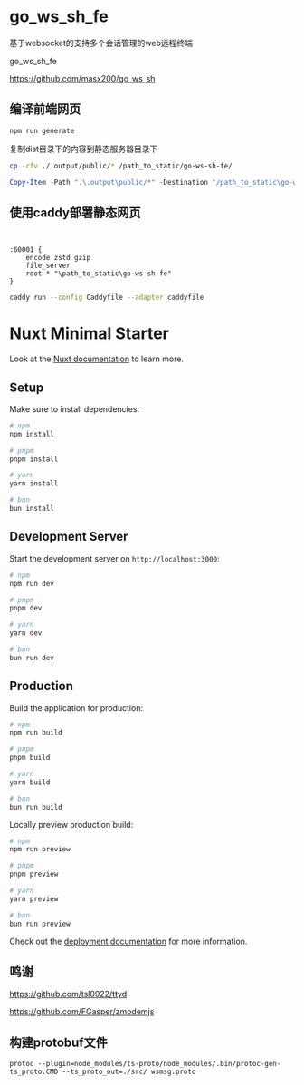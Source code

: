 # go_ws_sh_fe

基于websocket的支持多个会话管理的web远程终端

go_ws_sh_fe

https://github.com/masx200/go_ws_sh

## 编译前端网页

```shell
npm run generate
```

复制dist目录下的内容到静态服务器目录下

```bash
cp -rfv ./.output/public/* /path_to_static/go-ws-sh-fe/
```


```powershell
Copy-Item -Path ".\.output\public/*" -Destination "/path_to_static\go-ws-sh-fe" -Recurse -Force -v
```

## 使用caddy部署静态网页

```caddyfile


:60001 {
	encode zstd gzip
	file_server
	root * "\path_to_static\go-ws-sh-fe"
}
```

```bash
caddy run --config Caddyfile --adapter caddyfile
```

# Nuxt Minimal Starter

Look at the
[Nuxt documentation](https://nuxt.com/docs/getting-started/introduction) to
learn more.

## Setup

Make sure to install dependencies:

```bash
# npm
npm install

# pnpm
pnpm install

# yarn
yarn install

# bun
bun install
```

## Development Server

Start the development server on `http://localhost:3000`:

```bash
# npm
npm run dev

# pnpm
pnpm dev

# yarn
yarn dev

# bun
bun run dev
```

## Production

Build the application for production:

```bash
# npm
npm run build

# pnpm
pnpm build

# yarn
yarn build

# bun
bun run build
```

Locally preview production build:

```bash
# npm
npm run preview

# pnpm
pnpm preview

# yarn
yarn preview

# bun
bun run preview
```

Check out the
[deployment documentation](https://nuxt.com/docs/getting-started/deployment) for
more information.

## 鸣谢

https://github.com/tsl0922/ttyd

https://github.com/FGasper/zmodemjs

## 构建protobuf文件

```shell
protoc --plugin=node_modules/ts-proto/node_modules/.bin/protoc-gen-ts_proto.CMD --ts_proto_out=./src/ wsmsg.proto
```
